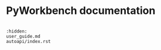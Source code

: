 PyWorkbench documentation
=========================


```{include} ../../readme.md
```

```{toctree}
:hidden:
user_guide.md
autoapi/index.rst
```